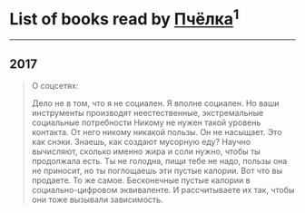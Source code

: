 # List of books read by [Пчёлка](http://vk.com/id70343728)<sup>1</sup>
---

## 2017

> О соцсетях:
> 
> Дело не в том, что я не социален. Я вполне социален. Но ваши инструменты производят неестественные, экстремальные социальные потребности Никому не нужен такой уровень контакта. От него никому никакой пользы. Он не насыщает. Это как снэки. Знаешь, как создают мусорную еду? Научно вычисляют, сколько именно жира и соли нужно, чтобы ты продолжала есть. Ты не голодна, пищи тебе не надо, пользы она не приносит, но ты поглощаешь эти пустые калории. Вот что вы продаете. То же самое. Бесконечные пустые калории в социально-цифровом эквиваленте. И рассчитываете их так, чтобы они тоже вызывали зависимость.



